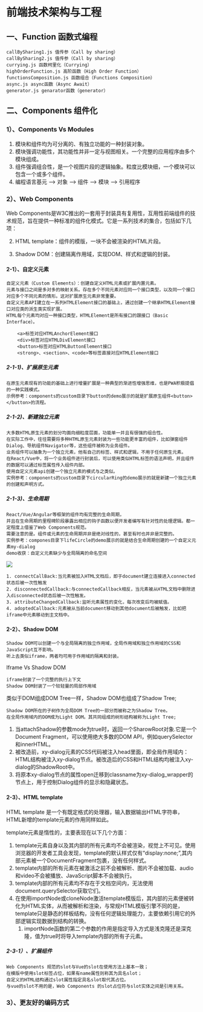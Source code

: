 # 前端技术架构与工程


## 一、Function 函数式编程

    callBySharing1.js 值传参（Call by sharing）
    callBySharing2.js 值传参（Call by sharing）
    currying.js 函数柯里化（Currying）
    highOrderFunction.js 高阶函数（High Order Function）
    functionsComposition.js 函数组合（Functions Composition）
    async.js async函数（Async Await）
    generator.js genarator函数（generator）

## 二、Components 组件化

### 1）、Components Vs Modules

1. 模块和组件均为可分离的、有独立功能的一种封装对象。
2. 模块强调功能性，其功能性并非一定与视图相关。一个完整的应用程序由多个模块组成。
3. 组件强调组合性，是一个视图片段的逻辑抽象。粒度比模块细，一个模块可以包含一个或多个组件。
4. 编程语言基元 --> 对象 --> 组件 --> 模块 --> 引用程序

### 2）、Web Components

Web Components是W3C推出的一套用于封装具有复用性，互用性前端组件的技术规范，旨在提供一种标准的组件化模式。它是一系列技术的集合，包括如下几项：

2. HTML template：组件的模版，一块不会被渲染的HTML片段。

3. Shadow DOM：创建隔离作用域，实现DOM、样式和逻辑的封装。

#### 2-1）、自定义元素

	自定义元素（Custom Elements）：创建自定义HTML元素或扩展内置元素。
	元素与接口之间是多对多的映射关系。存在多个不同元素对应同一个接口类型，以及同一个接口对应多个不同元素的情形。这对扩展原生元素非常重要。
	自定义元素API建立在一系列HTMLElement接口的基础上，通过创建一个继承HTMLElement接口对应类的派生类实现扩展。
	HTML每个元素均对应一种接口类型，HTMLElement是所有接口的跟接口（Basic Interface）。

		<a>标签对应HTMLAnchorElement接口
		<div>标签对应HTMLDivElement接口
		<button>标签对应HTMLButtonElement接口
		<strong>、<section>、<code>等标签直接对应HTMLElement接口

##### 2-1-1)、扩展原生元素

	在原生元素现有的功能的基础上进行增量扩展是一种典型的渐进性增强思维，也是PWA积极提倡的一种实践模式。
	示例参考：components的custom目录下button的demo展示的就是扩展原生组件<button></button>的流程。

##### 2-1-2)、新建独立元素

    大多数HTML原生元素的划分均面向细粒度层面，功能单一并且有很强的组合性。
	在实际工作中，往往需要将多种HTML原生元素封装为一些功能更丰富的组件，比如弹窗组件Dialog、导航组件Navigator等，这些组件被称为业务组件。
    业务组件可以抽象为一个独立元素，他有自己的标签、样式和逻辑，不用于任何原生元素。
	在React/Vue中，将一个业务组件进行封装后，可以使用类似HTML标签的语法声明，并且组件的数据可以通过标签属性传入组件内部。
    使用自定义元素api创建一个独立元素的模式与之类似。
	实例参考：components的custom目录下circularRing的demo展示的就是新建一个独立元素的创建和声明方式。

##### 2-1-3)、生命周期

    React/Vue/Angular等框架的组件均有完整的生命周期，
	并且在生命周期的里程碑阶段暴露出相应的钩子函数以便开发者编写有针对性的处理逻辑。都一定程度上借鉴了Web Components规范。
    需要注意的是。组件或元素的生命周期并非是绝对线性的，甚至有时也并非是完整的。
	实例参考：compones目录下lifeCircle的demo展示的就是结合生命周期创建的一个自定义元素my-dialog
	demo收获：自定义元素缺少与全局隔离的命名空间

![](C:\Users\Eric\Desktop\微信图片_20200417152350.jpg)

	1. connectCallBack:当元素被加入HTML文档后，即于document建立连接进入connected状态后被一次性触发
	2. disconnectedCallback:与connectedCallback相反，当元素被从HTML文档中删除进入disconnected状态后被一次性触发。
	3. attributeChangedCallback:监听元素属性的变化，每次改变后均被赋值。
	4. adoptedCallback:元素被从当前document移动到其他document后被触发，比如把iframe中元素移动到主文档中。


#### 2-2）、Shadow DOM

	Shadow DOM可以创建一个与全局隔离的独立作用域，全局作用域和独立作用域的CSS和JavaScript互不影响。
	听上去类似iframe，两者均可用于作用域的隔离和封装。

Iframe Vs Shadow DOM

	iframe封装了一个完整的执行上下文
	Shadow DOM封装了一个较轻量的局部作用域

	
类似于DOM组成DOM Tree一样，Shadow DOM也组成了Shadow Tree;

	Shadow DOM所在的子树作为全局DOM Tree的一部分而被称之为Shadow Tree。
	在全局作用域内的DOM成为Light DOM。其共同组成的树形结构被称为Light Tree;
	
1. 当attachShadow的参数mode为true时，返回一个SharowRoot对象.它是一个Document Fragment，可以使用绝大多数的DOM API，例如querySelector和innerHTML。
2. 被改造前，xy-dialog元素的CSS代码被注入head里面，即全局作用域内：HTML结构被注入xy-dialog节点。被改造后的CSS和HTML结构均被注入xy-dialog的ShadowRoot中。
3. 将原本xy-dialog节点的属性open迁移到classname为xy-dialog_wrapper的节点上，用于控制Dialog组件的显示和隐藏状态。

#### 2-3）、HTML template

HTML template 是一个有既定格式的处理器，输入数据输出HTML字符串，HTML新增的template元素的作用同样如此。

template元素是惰性的，主要表现在以下几个方面：

1. template元素自身以及其内部的所有元素均不会被渲染，视觉上不可见。使用浏览器的开发者工具会发现，template的默认样式仅有“display:none;”,其内部元素被一个DocumentFragment包裹，没有任何样式。
2. template内部的所有元素在被激活之前不会被解析、图片不会被加载、audio和video不会被播放、JavaScript脚本不会被执行。
3. template内部的所有元素均不存在于文档空间内，无法使用document.querySelector获取它们。
4. 在使用importNode或cloneNode激活template模版后，其内部的元素便被转化为HTML实体，从而被解析和渲染，与常规HTML模版引擎不同的是，template只是静态的样板结构，没有任何逻辑处理能力，主要依赖引用它的外部逻辑实现数据到结构的转换。
	1. importNode函数的第二个参数的作用是指定导入方式是浅克隆还是深克隆，值为true时将导入template内部的所有子元素。

##### 2-3-1）、扩展组件

	Web Components 规范的slot与Vue的slot在使用方法上基本一致；
	在模版中使用slot标签占位，如果有name属性则称其为具名slot；
	自定义的HTML结构通过slot属性指定具名slot取代其占位。
	与vue的slot不用的是，Web Components 的slot占位符与slot实体之间是引用关系。

### 3）、更友好的编码方式

